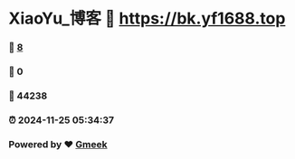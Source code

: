 # XiaoYu_博客 :link: https://bk.yf1688.top 
### :page_facing_up: [8](https://bk.yf1688.top/tag.html) 
### :speech_balloon: 0 
### :hibiscus: 44238 
### :alarm_clock: 2024-11-25 05:34:37 
### Powered by :heart: [Gmeek](https://github.com/Meekdai/Gmeek)
